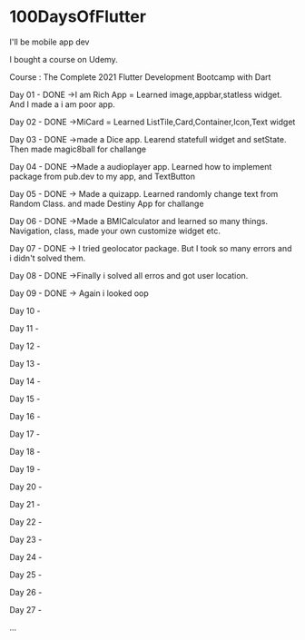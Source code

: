 # 100DaysOfFlutter
I'll be mobile app dev

I bought a course on Udemy.

Course : The Complete 2021 Flutter Development Bootcamp with Dart

Day 01 - DONE
->I am Rich App = Learned image,appbar,statless widget. And I made a i am poor app.

Day 02 - DONE
->MiCard = Learned ListTile,Card,Container,Icon,Text widget

Day 03 - DONE
->made a Dice app. Learend statefull widget and setState. Then made magic8ball for challange

Day 04 - DONE
->Made a audioplayer app. Learned how to implement package from pub.dev to my app, and TextButton

Day 05 - DONE
-> Made a quizapp. Learned randomly change text from Random Class. and made Destiny App for challange

Day 06 - DONE
->Made a BMICalculator and learned so many things. Navigation, class, made your own customize widget etc.

Day 07 - DONE
-> I tried geolocator package. But I took so many errors and i didn't solved them.

Day 08 - DONE
->Finally i solved all erros and got user location.

Day 09 - DONE
-> Again i looked oop

Day 10 - 

Day 11 - 

Day 12 - 

Day 13 - 

Day 14 - 

Day 15 - 

Day 16 - 

Day 17 - 

Day 18 - 

Day 19 - 

Day 20 - 

Day 21 - 

Day 22 - 

Day 23 - 

Day 24 - 

Day 25 - 

Day 26 - 

Day 27 - 

...
